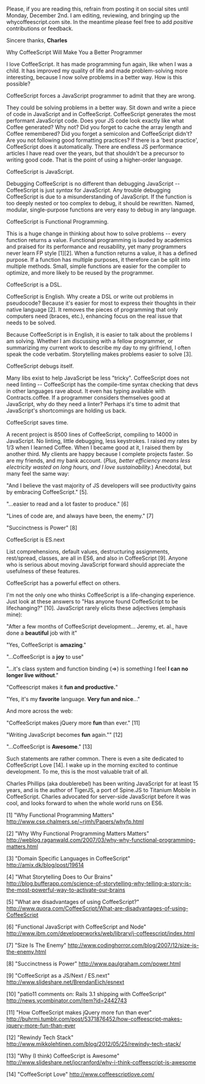 Please, if you are reading this, refrain from posting it on social sites until Monday, December 2nd.  I am editing, reviewing, and bringing up the whycoffeescript.com site.  In the meantime please feel free to add *positive* contributions or feedback.

Sincere thanks, **Charles**



Why CoffeeScript Will Make You a Better Programmer

I love CoffeeScript.  It has made programming fun again, like when I was a child.  It has improved my quality of life and made problem-solving more interesting, because I now solve problems in a better way.  How is this possible?


CoffeeScript forces a JavaScript programmer to admit that they are wrong.

They could be solving problems in a better way.  Sit down and write a piece of code in JavaScript and in CoffeeScript.  CoffeeScript generates the most performant JavaScript code.  Does your JS code look exactly like what Coffee generated?  Why not?  Did you forget to cache the array length and Coffee remembered?  Did you forget a semicolon and CoffeeScript didn't?  Are you not following good formatting practices?  If there is a 'best practice', CoffeeScript does it automatically.  There are endless JS performance articles I have read over the years, but that shouldn't be a precursor to writing good code.  That is the point of using a higher-order language.


CoffeeScript is JavaScript.

Debugging CoffeeScript is no different than debugging JavaScript -- CoffeeScript is just *syntax* for JavaScript.  Any trouble debugging CoffeeScript is due to a misunderstanding of  JavaScript.  If the function is too deeply nested or too complex to debug, it should be rewritten.  Named, modular, single-purpose functions are very easy to debug in any language.


CoffeeScript is Functional Programming.

This is a huge change in thinking about how to solve problems -- every function returns a value.  Functional programming is lauded by academics and praised for its performance and reusability, yet many programmers never learn FP style [1][2].  When a function returns a value, it has a defined purpose.  If a function has multiple purposes, it therefore can be split into multiple methods.  Small, simple functions are easier for the compiler to optimize, and more likely to be reused by the programmer.


CoffeeScript is a DSL.

CoffeeScript is English.  Why create a DSL or write out problems in pseudocode?  Because it's easier for most to express their thoughts in their native language [2].  It removes the pieces of programming that only computers need (braces, etc.), enhancing focus on the real issue that needs to be solved.

Because CoffeeScript is in English, it is easier to talk about the problems I am solving.  Whether I am discussing with a fellow programmer, or summarizing my current work to describe my day to my girlfriend, I often speak the code verbatim.  Storytelling makes problems easier to solve [3].


CoffeeScript debugs itself.

Many libs exist to help JavaScript be less "tricky".  CoffeeScript does not need linting -- CoffeeScript has the compile-time syntax checking that devs in other languages rave about.  It even has typing available with Contracts.coffee.  If a programmer considers themselves good at JavaScript, why do they need a linter?  Perhaps it's time to admit that JavaScript's shortcomings are holding us back.


CoffeeScript saves time.

A recent project is 8500 lines of CoffeeScript, compiling to 14000 in JavaScript.  No linting, little debugging, less keystrokes.  I raised my rates by 1/3 when I learned Coffee.  When I became good at it, I raised them by another third.  My clients are happy because I complete projects faster.  So are my friends, and my bank account.  (*Plus, better efficiency means less electricity wasted on long hours, and I love sustainability.*)  Anecdotal, but many feel the same way:

"And I believe the vast majority of JS developers will see productivity gains by embracing CoffeeScript." [5].

"...easier to read and a lot faster to produce." [6]

"Lines of code are, and always have been, the enemy." [7]

"Succinctness is Power" [8]


CoffeeScript is ES.next

List comprehensions, default values, destructuring assignments, rest/spread, classes, are all in ES6, and also in CoffeeScript [9].  Anyone who is serious about moving JavaScript forward should appreciate the usefulness of these features.


CoffeeScript has a powerful effect on others.

I'm not the only one who thinks CoffeeScript is a life-changing experience.  Just look at these answers to "Has anyone found CoffeeScript to be lifechanging?" [10].  JavaScript rarely elicits these adjectives (emphasis mine):

"After a few months of CoffeeScript development... Jeremy, et. al., have done a **beautiful** job with it"

"Yes, CoffeeScript is **amazing**."

"...CoffeeScript is a **joy** to use"

"...it's class system and function binding (=>) is something I feel **I can no longer live without**."

"Coffeescript makes it **fun and productive.**"

"Yes, it's my **favorite** language. **Very fun and nice**..."

And more across the web:

"CoffeeScript makes jQuery more **fun** than ever." [11] 

"Writing JavaScript becomes **fun** again."" [12]

"...CoffeeScript is **Awesome**." [13]

Such statements are rather common.  There is even a site dedicated to CoffeeScript Love [14].  I wake up in the morning excited to continue development.  To me, this is the most valuable trait of all.



Charles Phillips (aka doublerebel) has been writing JavaScript for at least 15 years, and is the author of TigerJS, a port of Spine.JS to Titanium Mobile in CoffeeScript.  Charles advocated for server-side JavaScript before it was cool, and looks forward to when the whole world runs on ES6.


[1] "Why Functional Programming Matters" http://www.cse.chalmers.se/~rjmh/Papers/whyfp.html

[2] "Why Why Functional Programming Matters Matters" http://weblog.raganwald.com/2007/03/why-why-functional-programming-matters.html

[3] "Domain Specific Languages in CoffeeScript" http://amix.dk/blog/post/19614

[4] "What Storytelling Does to Our Brains" http://blog.bufferapp.com/science-of-storytelling-why-telling-a-story-is-the-most-powerful-way-to-activate-our-brains

[5] "What are disadvantages of using CoffeeScript?" http://www.quora.com/CoffeeScript/What-are-disadvantages-of-using-CoffeeScript

[6] "Functional JavaScript with CoffeeScript and Node" http://www.ibm.com/developerworks/web/library/j-coffeescript/index.html

[7] "Size Is The Enemy" http://www.codinghorror.com/blog/2007/12/size-is-the-enemy.html

[8] "Succinctness is Power" http://www.paulgraham.com/power.html

[9] "CoffeeScript as a JS/Next / ES.next" http://www.slideshare.net/BrendanEich/esnext

[10] "patio11 comments on: Rails 3.1 shipping with CoffeeScript" http://news.ycombinator.com/item?id=2442743

[11] "How CoffeeScript makes jQuery more fun than ever" http://buhrmi.tumblr.com/post/5371876452/how-coffeescript-makes-jquery-more-fun-than-ever

[12] "Rewindy Tech Stack" http://www.mikkolehtinen.com/blog/2012/05/25/rewindy-tech-stack/

[13] "Why (I think) CoffeeScript is Awesome" http://www.slideshare.net/jocranford/why-i-think-coffeescript-is-awesome

[14] "CoffeeScript Love" http://www.coffeescriptlove.com/